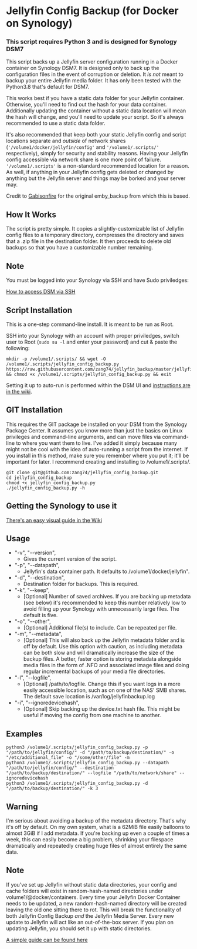 # Jellyfin Config Backup (for Docker on Synology)
### **This script requires Python 3 and is designed for Synology DSM7** 
This script backs up a Jellyfin server configuration running in a Docker container on Synology DSM7. It is designed only to back up the configuration files in the event of corruption or deletion. It *is not* meant to backup your entire Jellyfin media folder. It has only been tested with the Python3.8 that's default for DSM7.

This works best if you have a static data folder for your Jellyfin container. Otherwise, you'll need to find out the hash for your data container. Additionally updating the container without a static data location will mean the hash will change, and you'll need to update your script. So it's always recommended to use a static data folder.

It's also recommended that keep both your static Jellyfin config and script locations separate and *outside* of network shares (`'/volume1/docker/jellyfin/config'` and  `'/volume1/.scripts/'` respectively), simply for security and stability reasons. Having your Jellyfin config accessible via network share is one more point of failure. `'/volume1/.scripts'` is a non-standard recommended location for a reason. As well, if anything in your Jellyfin config gets deleted or changed by anything but the Jellyfin server and things may be borked and your server may.  

Credit to [Gabisonfire](https://github.com/Gabisonfire/emby_backup) for the original emby_backup from which this is based.

## How It Works

The script is pretty simple. It copies a slightly-customizable list of Jellyfin config files to a temporary directory, compresses the directory and saves that a .zip file in the destination folder. It then proceeds to delete old backups so that you have a customizable number remaining.

## Note
You must be logged into your Synology via SSH and have Sudo priviledges:

[How to access DSM via SSH](https://kb.synology.com/en-ca/DSM/tutorial/How_to_login_to_DSM_with_root_permission_via_SSH_Telnet "SSH Instructions for Synology DSM")


## Script Installation
This is a one-step command-line install. It is meant to be run as Root.

SSH into your Synology with an account with proper priviledges, switch user to Root (`sudo su -l` and enter your password) and cut & paste the following: 
```
mkdir -p /volume1/.scripts/ && wget -O /volume1/.scripts/jellyfin_config_backup.py https://raw.githubusercontent.com/zang74/jellyfin_backup/master/jellyfin_config_backup.py && chmod +x /volume1/.scripts/jellyfin_config_backup.py && exit
```
Setting it up to auto-run is performed within the DSM UI and [instructions are in the wiki](https://github.com/zang74/jellyfin_config_backup/wiki/Setting-up-Synology-Task-Scheduler). 

## GIT Installation
This requires the GIT package be installed on your DSM from the Synology Package Center. It assumes you know more than just the basics on Linux privileges and command-line arguments, and can move files via command-line to where you want them to live. I've added it simply because many might not be cool with the idea of auto-running a script from the internet. If you install in this method, make sure you remember where you put it; it'll be important for later. I recommend creating and installing to /volume1/.scripts/.
```
git clone git@github.com:zang74/jellyfin_config_backup.git
cd jellyfin_config_backup
chmod +x jellyfin_config_backup.py
./jellyfin_config_backup.py -h
```

## Getting the Synology to use it

[There's an easy visual guide in the Wiki](https://github.com/zang74/jellyfin_config_backup/wiki/Setting-up-Synology-Task-Scheduler)

## Usage

- "-v", "--version",
  - Gives the current version of the script.
- "-p", "--datapath",
  - Jellyfin's data container path. It defaults to /volume1/docker/jellyfin".
- "-d", "--destination",
  - Destination folder for backups. This is required.
- "-k", "--keep",
  - [Optional] Number of saved archives. If you are backing up metadata (see below) it's recommended to keep this number relatively low to avoid filling up your Synology with unnecessarily large files. The default is five.
- "-o", "--other",
  - [Optional] Additional file(s) to include. Can be repeated per file.
- "-m", "--metadata",
  - [Optional] This will also back up the Jellyfin metadata folder and is off by default. Use this option with caution, as including metadata can be both slow and will dramatically increase the size of the backup files. A better, faster option is storing metadata alongside media files in the form of .NFO and associated image files and doing regular incremental backups of your media file directories.
- "-l", "--logfile",
  - [Optional] /path/to/logfile. Change this if you want logs in a more easily accessible location, such as on one of the NAS' SMB shares. The default save location is /var/log/jellyfinbackup.log
- "-i", "--ignoredevicehash",
  - [Optional] Skip backing up the device.txt hash file. This might be useful if moving the config from one machine to another.
## Examples

```
python3 /volume1/.scripts/jellyfin_config_backup.py -p "/path/to/jellyfin/config/" -d "/path/to/backup/destination/" -o "/etc/additional_file" -o "/some/other/file" -m
python3 /volume1/.scripts/jellyfin_config_backup.py --datapath "/path/to/jellyfin/config/" --destination "/path/to/backup/destination/" --logfile "/path/to/network/share" --ignoredevicehash
python3 /volume1/.scripts/jellyfin_config_backup.py -d "/path/to/backup/destination/" -k 3
```
## Warning

I'm serious about avoiding a backup of the metadata directory. That's why it's off by default. On my own system, what is a 62MiB file easily balloons to almost 3GiB if I add metadata. If you're backing up even a couple of times a week, this can easily become a big problem, shrinking your filespace dramatically and repeatedly creating huge files of almost entirely the same data.

## Note

If you've set up Jellyfin without static data directories, your config and cache folders will exist in random-hash-named directories under volume1/@docker/containers. Every time your Jellyfin Docker Container needs to be updated, a new random-hash-named directory will be created leaving the old one sitting there to rot. This will break the functionality of both Jellyfin Config Backup *and* the Jellyfin Media Server. Every new update to Jellyfin will act like an out-of-the-box server. If you plan on updating Jellyfin, you should set it up with static directories.

[A simple guide can be found here](https://mariushosting.com/how-to-install-jellyfin-on-your-synology-nas/)
